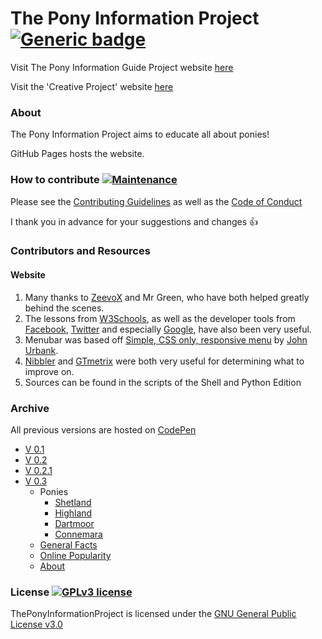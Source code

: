 # The Pony Information Project [![Generic badge](https://img.shields.io/badge/Creative-Project-<COLOR>.svg)](https://harens.github.io/CreativeProject/)
Visit The Pony Information Guide Project website [here](https://harens.github.io/ThePonyInformationProject/)

Visit the 'Creative Project' website [here](https://harens.github.io/CreativeProject/)

### About
The Pony Information Project aims to educate all about ponies!

GitHub Pages hosts the website.

### How to contribute [![Maintenance](https://img.shields.io/badge/Maintained%3F-yes-green.svg)](https://github.com/harens/ThePonyInformationProject/graphs/commit-activity)
Please see the [Contributing Guidelines](https://github.com/harens/ThePonyInformationProject/blob/master/CONTRIBUTING.md) as well as the [Code of Conduct](https://github.com/harens/ThePonyInformationProject/blob/master/CODE_OF_CONDUCT.md)

I thank you in advance for your suggestions and changes :+1:
### Contributors and Resources
#### Website
1. Many thanks to [ZeevoX](https://github.com/ZeevoX) and Mr Green, who have both helped greatly behind the scenes.
2. The lessons from [W3Schools](https://www.w3schools.com), as well as the developer tools from [Facebook](https://developers.facebook.com), [Twitter](https://developer.twitter.com) and especially [Google](https://developers.google.com), have also been very useful.
3. Menubar was based off [Simple, CSS only, responsive menu](https://codepen.io/jurbank/pen/veGnb) by [John Urbank](https://codepen.io/jurbank/).
4. [Nibbler](http://nibbler.silktide.com) and [GTmetrix](https://gtmetrix.com/) were both very useful for determining what to improve on.
5. Sources can be found in the scripts of the Shell and Python Edition
### Archive
All previous versions are hosted on [CodePen](https://codepen.io)
* [V 0.1](https://codepen.io/SamuraiSinger/full/KXGLVr/)
* [V 0.2](https://codepen.io/SamuraiSinger/full/pWBNqp)
* [V 0.2.1](https://codepen.io/SamuraiSinger/full/rGqXjr/)
* [V 0.3](https://codepen.io/SamuraiSinger/full/wrZYBw)
  * Ponies
    * [Shetland](https://codepen.io/SamuraiSinger/full/XeQyqL)
    * [Highland](https://codepen.io/SamuraiSinger/full/xXeQvZ/)
    * [Dartmoor](https://codepen.io/SamuraiSinger/full/zEQOVJ/)
    * [Connemara](https://codepen.io/SamuraiSinger/full/EwzxWJ/)
  * [General Facts](https://codepen.io/SamuraiSinger/full/jGoOxK/)
  * [Online Popularity](https://codepen.io/SamuraiSinger/full/jGoOxK/)
  * [About](https://codepen.io/SamuraiSinger/full/xPxXbK)
### License [![GPLv3 license](https://img.shields.io/badge/License-GPLv3-blue.svg)](https://github.com/harens/ThePonyInformationProject/blob/master/LICENSE)
ThePonyInformationProject is licensed under the [GNU General Public License v3.0](https://github.com/harens/ThePonyInformationProject/blob/master/LICENSE)

